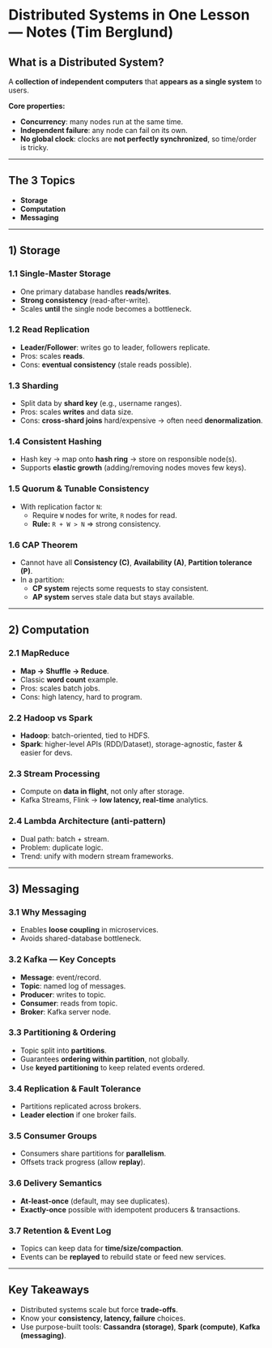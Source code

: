 # Distributed Systems in One Lesson — Notes (Tim Berglund)

## What is a Distributed System?
A **collection of independent computers** that **appears as a single system** to users.

**Core properties:**
- **Concurrency**: many nodes run at the same time.  
- **Independent failure**: any node can fail on its own.  
- **No global clock**: clocks are **not perfectly synchronized**, so time/order is tricky.  

---

## The 3 Topics
- **Storage**
- **Computation**
- **Messaging**

---

## 1) Storage

### 1.1 Single-Master Storage
- One primary database handles **reads/writes**.  
- **Strong consistency** (read-after-write).  
- Scales **until** the single node becomes a bottleneck.  

### 1.2 Read Replication
- **Leader/Follower**: writes go to leader, followers replicate.  
- Pros: scales **reads**.  
- Cons: **eventual consistency** (stale reads possible).  

### 1.3 Sharding
- Split data by **shard key** (e.g., username ranges).  
- Pros: scales **writes** and data size.  
- Cons: **cross-shard joins** hard/expensive → often need **denormalization**.  

### 1.4 Consistent Hashing
- Hash key → map onto **hash ring** → store on responsible node(s).  
- Supports **elastic growth** (adding/removing nodes moves few keys).  

### 1.5 Quorum & Tunable Consistency
- With replication factor `N`:  
  - Require `W` nodes for write, `R` nodes for read.  
  - **Rule:** `R + W > N` ⇒ strong consistency.  

### 1.6 CAP Theorem
- Cannot have all **Consistency (C)**, **Availability (A)**, **Partition tolerance (P)**.  
- In a partition:  
  - **CP system** rejects some requests to stay consistent.  
  - **AP system** serves stale data but stays available.  

---

## 2) Computation

### 2.1 MapReduce
- **Map → Shuffle → Reduce**.  
- Classic **word count** example.  
- Pros: scales batch jobs.  
- Cons: high latency, hard to program.  

### 2.2 Hadoop vs Spark
- **Hadoop**: batch-oriented, tied to HDFS.  
- **Spark**: higher-level APIs (RDD/Dataset), storage-agnostic, faster & easier for devs.  

### 2.3 Stream Processing
- Compute on **data in flight**, not only after storage.  
- Kafka Streams, Flink → **low latency, real-time** analytics.  

### 2.4 Lambda Architecture (anti-pattern)
- Dual path: batch + stream.  
- Problem: duplicate logic.  
- Trend: unify with modern stream frameworks.  

---

## 3) Messaging

### 3.1 Why Messaging
- Enables **loose coupling** in microservices.  
- Avoids shared-database bottleneck.  

### 3.2 Kafka — Key Concepts
- **Message**: event/record.  
- **Topic**: named log of messages.  
- **Producer**: writes to topic.  
- **Consumer**: reads from topic.  
- **Broker**: Kafka server node.  

### 3.3 Partitioning & Ordering
- Topic split into **partitions**.  
- Guarantees **ordering within partition**, not globally.  
- Use **keyed partitioning** to keep related events ordered.  

### 3.4 Replication & Fault Tolerance
- Partitions replicated across brokers.  
- **Leader election** if one broker fails.  

### 3.5 Consumer Groups
- Consumers share partitions for **parallelism**.  
- Offsets track progress (allow **replay**).  

### 3.6 Delivery Semantics
- **At-least-once** (default, may see duplicates).  
- **Exactly-once** possible with idempotent producers & transactions.  

### 3.7 Retention & Event Log
- Topics can keep data for **time/size/compaction**.  
- Events can be **replayed** to rebuild state or feed new services.  

---

## Key Takeaways
- Distributed systems scale but force **trade-offs**.  
- Know your **consistency, latency, failure** choices.  
- Use purpose-built tools: **Cassandra (storage)**, **Spark (compute)**, **Kafka (messaging)**.  

